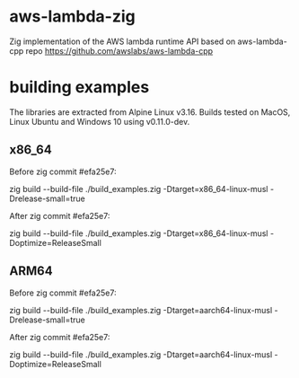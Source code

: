 # aws-lambda-zig
Zig implementation of the AWS lambda runtime API based on aws-lambda-cpp repo https://github.com/awslabs/aws-lambda-cpp

# building examples
The libraries are extracted from Alpine Linux v3.16. Builds tested on MacOS, Linux Ubuntu and Windows 10 using v0.11.0-dev.

## x86_64

Before zig commit #efa25e7:

zig build --build-file ./build_examples.zig -Dtarget=x86_64-linux-musl -Drelease-small=true

After zig commit #efa25e7:

zig build --build-file ./build_examples.zig -Dtarget=x86_64-linux-musl -Doptimize=ReleaseSmall

## ARM64

Before zig commit #efa25e7:

zig build --build-file ./build_examples.zig -Dtarget=aarch64-linux-musl -Drelease-small=true

After zig commit #efa25e7:

zig build --build-file ./build_examples.zig -Dtarget=aarch64-linux-musl -Doptimize=ReleaseSmall
